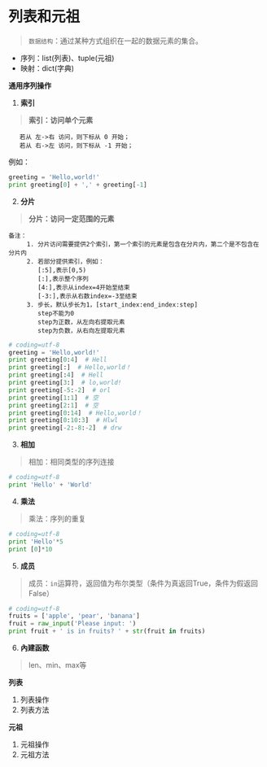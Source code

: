 # 列表和元祖
> `数据结构`：通过某种方式组织在一起的数据元素的集合。  

* 序列：list(列表)、tuple(元祖)  
* 映射：dict(字典)

**通用序列操作** 
1) **索引**  
>**索引：访问单个元素**
```text
   若从 左->右 访问，则下标从 0 开始；
   若从 右->左 访问，则下标从 -1 开始；
```
例如：
```python
greeting = 'Hello,world!'
print greeting[0] + ',' + greeting[-1]
```
2) **分片**  
>**分片：访问一定范围的元素**  
```text
备注：
     1. 分片访问需要提供2个索引，第一个索引的元素是包含在分片内，第二个是不包含在分片内
     2. 若部分提供索引，例如：
        [:5],表示[0,5)
        [:],表示整个序列
        [4:],表示从index=4开始至结束
        [-3:],表示从右数index=-3至结束
     3. 步长，默认步长为1，[start_index:end_index:step]
        step不能为0
        step为正数，从左向右提取元素
        step为负数，从右向左提取元素
```
```python
# coding=utf-8
greeting = 'Hello,world!'
print greeting[0:4]  # Hell
print greeting[:]  # Hello,world！
print greeting[:4]  # Hell
print greeting[3:]  # lo,world!
print greeting[-5:-2]  # orl
print greeting[1:1]  # 空
print greeting[2:1]  # 空
print greeting[0:14]  # Hello,world！
print greeting[0:10:3]  # Hlwl
print greeting[-2:-8:-2]  # drw 
```
3) **相加**  
> 相加：相同类型的序列连接
```python
# coding=utf-8
print 'Hello' + 'World'
```
4) **乘法**  
> 乘法：序列的重复
```python
# coding=utf-8
print 'Hello'*5
print [0]*10
```
5) **成员**  
> 成员：`in`运算符，返回值为布尔类型（条件为真返回True，条件为假返回False）
```python
# coding=utf-8
fruits = ['apple', 'pear', 'banana']
fruit = raw_input('Please input: ')
print fruit + ' is in fruits? ' + str(fruit in fruits)
```
6) **內建函数**
> len、min、max等

**列表**  
1) 列表操作
2) 列表方法

**元祖**  
1) 元祖操作
2) 元祖方法

